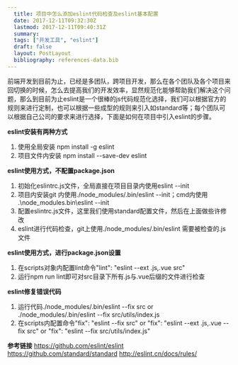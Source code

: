 ```yaml
---
  title: 项目中怎么添加eslint代码检查及eslint基本配置
  date: 2017-12-11T09:32:30Z
  lastmod: 2017-12-11T09:40:31Z
  summary: 
  tags: ["开发工具", "eslint"]
  draft: false
  layout: PostLayout
  bibliography: references-data.bib
---
```


前端开发到目前为止，已经是多团队，跨项目开发，那么在各个团队及各个项目来回切换的时候，怎么去提高我们的开发效率，显然规范化能够帮助我们解决这个问题，那么到目前为止eslint是一个很棒的js代码规范化选择，我们可以根据官方的规则来进行定制，也可以根据一些成型的规则来引入如standard等；每个团队可以根据自己公司的要求来进行选择，下面是如何在项目中引入eslint的步骤。

**eslint安装有两种方式**

1. 使用全局安装  npm install -g eslint
2. 项目文件内安装  npm install --save-dev eslint


**eslint使用方式，不配置package.json**

1. 初始化eslintrc.js文件，全局直接在项目目录内使用eslint --init
2. 项目内安装git 内使用./node_modules/.bin/eslint --init；cmd内使用 .\node_modules\.bin\eslint --init
3. 配置eslintrc.js文件，这里我们使用standard配置文件，然后在上面做些许修改
4. eslint进行代码检查，git上使用./node_modules/.bin/eslint 需要被检查的.js文件

**eslint使用方式，进行package.json设置**

1. 在scripts对象内配置lint命令"lint": "eslint --ext .js,.vue src"
2. 运行npm run lint即可对src目录下所有.js与.vue后缀的文件进行检查

**eslint修复错误代码**

1. 运行代码./node_modules/.bin/eslint --fix src or ./node_modules/.bin/eslint --fix src/utils/index.js
2. 在scripts内配置命令"fix": "eslint --fix src" or "fix": "eslint --ext .js,.vue --fix src" or "fix": "eslint --fix src/utils/index.js"

**参考链接**
https://github.com/eslint/eslint
https://github.com/standard/standard
http://eslint.cn/docs/rules/
